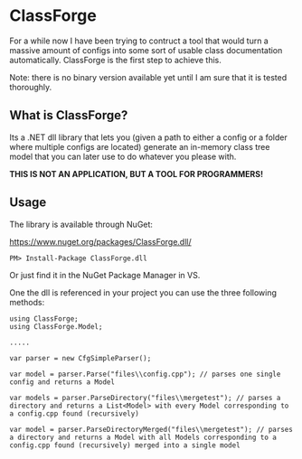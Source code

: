 # ClassForge
For a while now I have been trying to contruct a tool that would turn a massive amount of configs into some sort of usable class documentation automatically. ClassForge is the first step to achieve this.

Note: there is no binary version available yet until I am sure that it is tested thoroughly.

## What is ClassForge?

Its a .NET dll library that lets you (given a path to either a config or a folder where multiple configs are located) generate an in-memory class tree model that you can later use to do whatever you please with.

**THIS IS NOT AN APPLICATION, BUT A TOOL FOR PROGRAMMERS!**

## Usage

The library is available through NuGet:

https://www.nuget.org/packages/ClassForge.dll/

```
PM> Install-Package ClassForge.dll
```

Or just find it in the NuGet Package Manager in VS.

One the dll is referenced in your project you can use the three following methods:

```
using ClassForge;
using ClassForge.Model;

.....

var parser = new CfgSimpleParser();

var model = parser.Parse("files\\config.cpp"); // parses one single config and returns a Model

var models = parser.ParseDirectory("files\\mergetest"); // parses a directory and returns a List<Model> with every Model corresponding to a config.cpp found (recursively)

var model = parser.ParseDirectoryMerged("files\\mergetest"); // parses a directory and returns a Model with all Models corresponding to a config.cpp found (recursively) merged into a single model

```
